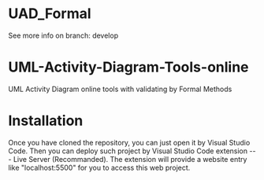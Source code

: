 # UAD_Formal
See more info on branch: develop
# UML-Activity-Diagram-Tools-online
UML Activity Diagram online tools with validating by Formal Methods

# Installation
Once you have cloned the repository, you can just open it by Visual Studio Code. 
Then you can deploy such project by Visual Studio Code extension --- Live Server (Recommanded).
The extension will provide a website entry like "localhost:5500" for you to access this web project.
